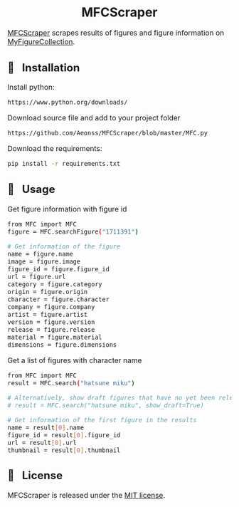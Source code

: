 <h1 align="center">MFCScraper</h1>

<font size="3">

<a href="https://github.com/Aeonss/MFCScraper/blob/master/MFC.py">MFCScraper</a> scrapes results of figures and figure information on [MyFigureCollection](https://myfigurecollection.net/).


## 🔨 &nbsp; Installation
Install python:
``` bash
https://www.python.org/downloads/
```

Download source file and add to your project folder
``` bash
https://github.com/Aeonss/MFCScraper/blob/master/MFC.py
```

Download the requirements:
``` bash
pip install -r requirements.txt
```

## 🚀 &nbsp; Usage


Get figure information with figure id
``` bash
from MFC import MFC
figure = MFC.searchFigure("1711391")

# Get information of the figure
name = figure.name
image = figure.image
figure_id = figure.figure_id
url = figure.url
category = figure.category
origin = figure.origin
character = figure.character
company = figure.company
artist = figure.artist
version = figure.version
release = figure.release
material = figure.material
dimensions = figure.dimensions

```

Get a list of figures with character name
``` bash
from MFC import MFC
result = MFC.search("hatsune miku")

# Alternatively, show draft figures that have no yet been released
# result = MFC.search("hatsune miku", show_draft=True)

# Get information of the first figure in the results
name = result[0].name
figure_id = result[0].figure_id
url = result[0].url
thumbnail = result[0].thumbnail
```


## 📘 &nbsp; License
MFCScraper is released under the [MIT license](https://github.com/Aeonss/MFCScraper/blob/master/LICENSE.md).

</font>